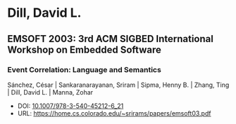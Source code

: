 # Dill, David L.

## EMSOFT 2003: 3rd ACM SIGBED International Workshop on Embedded Software

### Event Correlation: Language and Semantics
Sánchez, César | Sankaranarayanan, Sriram | Sipma, Henny B. | Zhang, Ting | Dill, David L. | Manna, Zohar
* DOI: [10.1007/978-3-540-45212-6_21](https://doi.org/10.1007/978-3-540-45212-6_21)
* URL: <https://home.cs.colorado.edu/~srirams/papers/emsoft03.pdf>

